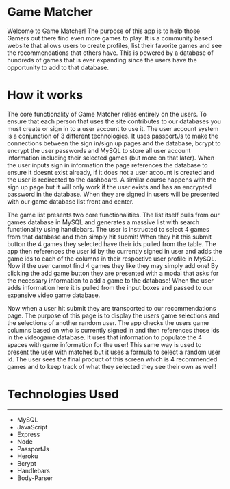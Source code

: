 # Game Matcher

Welcome to Game Matcher! The purpose of this app is to help those Gamers out there find even more games to play. It is a community based website that allows users to create profiles, list their favorite games and see the recommendations that others have. This is powered by a database of hundreds of games that is ever expanding since the users have the opportunity to add to that database.

# How it works

The core functionality of Game Matcher relies entirely on the users. To ensure that each person that uses the site contributes to our databases you must create or sign in to a user account to use it. The user account system is a conjunction of 3 different technologies. It uses passportJs to make the connections between the sign in/sign up pages and the database, bcrypt to encrypt the user passwords and MySQL to store all user account information including their selected games (but more on that later). When the user inputs sign in information the page references the database to ensure it doesnt exist already, if it does not a user account is created and the user is redirected to the dashboard. A similar course happens with the sign up page but it will only work if the user exists and has an encrypted password in the database. When they are signed in users will be presented with our game database list front and center.

The game list presents two core functionalities. The list itself pulls from our games database in MySQL and generates a massive list with search functionality using handlebars. The user is instructed to select 4 games from that database and then simply hit submit! When they hit this submit button the 4 games they selected have their ids pulled from the table. The app then references the user id by the currently signed in user and adds the game ids to each of the columns in their respective user profile in MySQL. Now if the user cannot find 4 games they like they may simply add one! By clicking the add game button they are presented with a modal that asks for the necessary information to add a game to the database! When the user adds information here it is pulled from the input boxes and passed to our expansive video game database.

Now when a user hit submit they are transported to our recommendations page. The purpose of this page is to display the users game selections and the selections of another random user. The app checks the users game columns based on who is currently signed in and then references those ids in the videogame database. It uses that information to populate the 4 spaces with game information for the user! This same way is used to present the user with matches but it uses a formula to select a random user id. The user sees the final product of this screen which is 4 recommended games and to keep track of what they selected they see their own as well!

# Technologies Used
----------------------------------------

- MySQL
- JavaScript
- Express
- Node
- PassportJs
- Heroku
- Bcrypt
- Handlebars
- Body-Parser
